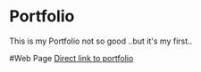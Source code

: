 # Portfolio
This is my Portfolio not so good ..but it's my first..

#Web Page
[Direct link to portfolio](https://thekarancode0.github.io/Portfolio/)

